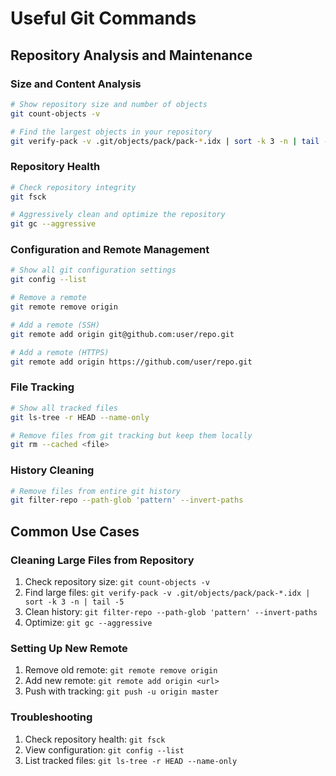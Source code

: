 # Useful Git Commands

## Repository Analysis and Maintenance

### Size and Content Analysis
```bash
# Show repository size and number of objects
git count-objects -v

# Find the largest objects in your repository
git verify-pack -v .git/objects/pack/pack-*.idx | sort -k 3 -n | tail -5
```

### Repository Health
```bash
# Check repository integrity
git fsck

# Aggressively clean and optimize the repository
git gc --aggressive
```

### Configuration and Remote Management
```bash
# Show all git configuration settings
git config --list

# Remove a remote
git remote remove origin

# Add a remote (SSH)
git remote add origin git@github.com:user/repo.git

# Add a remote (HTTPS)
git remote add origin https://github.com/user/repo.git
```

### File Tracking
```bash
# Show all tracked files
git ls-tree -r HEAD --name-only

# Remove files from git tracking but keep them locally
git rm --cached <file>
```

### History Cleaning
```bash
# Remove files from entire git history
git filter-repo --path-glob 'pattern' --invert-paths
```

## Common Use Cases

### Cleaning Large Files from Repository
1. Check repository size: `git count-objects -v`
2. Find large files: `git verify-pack -v .git/objects/pack/pack-*.idx | sort -k 3 -n | tail -5`
3. Clean history: `git filter-repo --path-glob 'pattern' --invert-paths`
4. Optimize: `git gc --aggressive`

### Setting Up New Remote
1. Remove old remote: `git remote remove origin`
2. Add new remote: `git remote add origin <url>`
3. Push with tracking: `git push -u origin master`

### Troubleshooting
1. Check repository health: `git fsck`
2. View configuration: `git config --list`
3. List tracked files: `git ls-tree -r HEAD --name-only` 